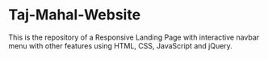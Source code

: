 # Taj-Mahal-Website
This is the repository of a Responsive Landing Page with interactive navbar menu with other features using HTML, CSS, JavaScript and jQuery.
